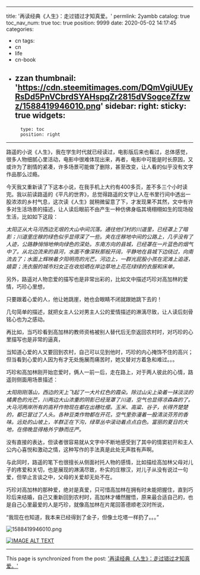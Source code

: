 
---
title: '再读经典《人生》：走过错过才知真爱。'
permlink: 2yambb
catalog: true
toc_nav_num: true
toc: true
position: 9999
date: 2020-05-02 14:17:45
categories:
- cn
tags:
- cn
- life
- cn-book
- zzan
thumbnail: 'https://cdn.steemitimages.com/DQmVgiUUEyRsDd5PnVCbrdSYAHspqZr2815dVSogceZfzwz/1588419946010.png'
sidebar:
    right:
        sticky: true
widgets:
    -
        type: toc
        position: right
---


路遥的小说《人生》，我在学生时代就已经读过，电影版后来也看过，总体感觉，很多人物细腻心里活动，电影中很难体现出来，再者，电影中可能是时长原因，又或许为了剧情的紧凑，许多场景可能做了删除，甚至改变，让人看的似乎没有文字作品那么过瘾。

今天我又重新读了下这本小说，在我手机上大约有400多页，差不多三个小时读完。我以前读路遥的《平凡的世界》，总觉得路遥的文字让人在书里行间中透出一股浓浓的乡村气息，这次读《人生》就稍微留意了下，才发现果不其然，文中有许多对生活场景的描述，让人读后眼前不由产生一种仿佛身临其境栩栩如生的现场般生活，比如如下这段：

*太阳正从大马河西边无垠的大山中间沉落。通往他们村的川道里，已经罩上了暗影；川道里庄稼的绿色似乎显得深了一些。夹在庄稼地中间的公路上，几乎没有了人迹，公路静悄悄地伸向绿色的深处。东南方向的县城，已经罩在一片蓝色的烟气中了。从北边流来的县河，水面不像深秋那般开阔，平静地在县城下边绕过，向南流去了；水面上辉映着夕阳明亮的光芒。河边上，一群光屁股小孩在泥滩上追逐，嬉耍；洗衣服的城市妇女正在收拾晒在岸边草地上花花绿绿的衣服和床单。*

另外，路遥对人物恋爱的描写也是非常出彩的，比如文中描述巧珍对高加林的爱情，巧珍心里想，

只要跟着心爱的人，他让她跳崖，她也会眼睛不闭就跟她跳下去的！

几句简单的描述，就把女主人公对男主人公的爱情描述的淋漓尽致，让人读后刻骨铭心也为之感动。

再比如，当巧珍看到高加林的教师资格被别人替代后无奈返回农村时，对巧珍的心里描写也是非常的逼真，

当知道心爱的人又要回到农村，自己可以见到他时，巧珍的内心掩饰不住的高兴；但当看到心爱的人因为有才无处施展而痛苦时，她又替对方着急和难过。。。

巧珍和高加林刚开始恋爱时，俩人一前一后，走在路上，对于两人彼此的心情，路遥则侧面用场景描述：

*太阳刚刚落山，西边的天上飞起了一大片红色的霞朵。除过山尖上染着一抹淡淡的橘黄色的光芒，川两边大山浓重的阴影已经笼罩了川道，空气也显得凉森森的了。大马河两岸所有的高秆作物现在都在出穗吐缨。玉米、高粱、谷子，长得齐楚楚的，都已冒过了人头。各种豆类作物都在开花，空气里弥漫着一股清淡芬芳的香味。远处的山坡上，羊群正在下沟，绿草丛中滚动着点点白色。富丽的夏日的大地，在傍晚显得格外宁静而庄严。*

没有直接的表达，但读者很容易就从文字中不断地感受到了其中的情窦初开和主人公内心喜悦和激动之情，这种写作的手法真是此处无声胜有声啊。

与此同时，路遥的笔下也很擅长从侧面衬托人物的感情，比如描绘高加林父母对儿子的疼爱和关切，也是展现的淋漓尽致，朴实的庄稼汉，对儿子从没有说过一句爱，但举止言谈之中，父母的关爱却无处不在。

巧珍对高加林的那种爱，绝对是真爱，只可惜高加林在拥有时未能把握住，直到巧珍后来结婚，自己又重新回到农村时，高加林才幡然醒悟，原来最合适自己的，也是自己心里最爱的人是巧珍，就像高加林在片尾回答德顺老汉时所说，

“我现在也知道，我本来已经得到了金子，但像土圪塔一样扔了。。。”



![1588419946010.png](https://cdn.steemitimages.com/DQmVgiUUEyRsDd5PnVCbrdSYAHspqZr2815dVSogceZfzwz/1588419946010.png)


[![IMAGE ALT TEXT](https://images.hive.blog/DQmNRvDKEAJPHbFhBHHkqvCGzF78NUUC4AgVQAPUPTvenKe/image.png)](https://v.youku.com/v_show/id_XNDU3NzMzMTExMg==.html?spm=a2h0c.8166622.PhoneSokuUgc_2.dtitle"CameraMaster")

- - -

This page is synchronized from the post: ['再读经典《人生》：走过错过才知真爱。'](https://steemit.com/@rivalhw/2yambb)
